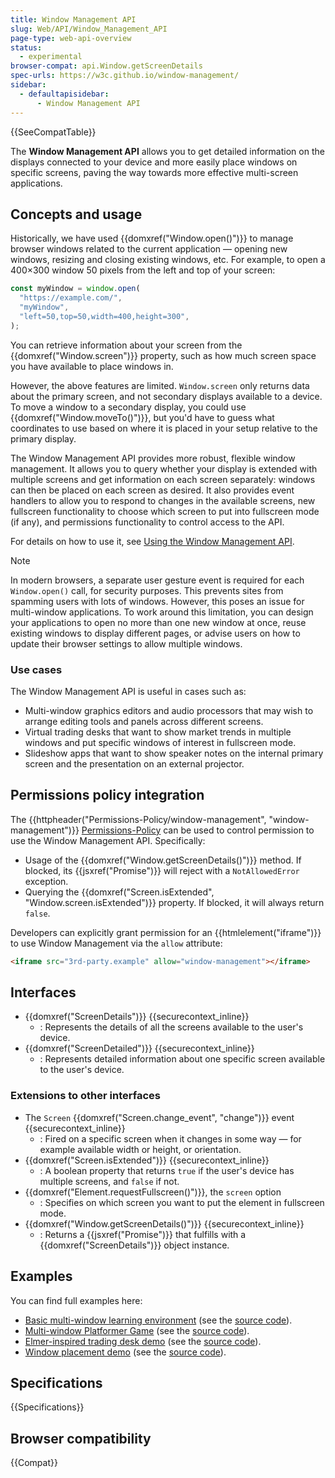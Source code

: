 ```yaml
---
title: Window Management API
slug: Web/API/Window_Management_API
page-type: web-api-overview
status:
  - experimental
browser-compat: api.Window.getScreenDetails
spec-urls: https://w3c.github.io/window-management/
sidebar:
  - defaultapisidebar:
      - Window Management API
---
```


{{SeeCompatTable}}

The **Window Management API** allows you to get detailed information on the displays connected to your device and more easily place windows on specific screens, paving the way towards more effective multi-screen applications.

## Concepts and usage

Historically, we have used {{domxref("Window.open()")}} to manage browser windows related to the current application — opening new windows, resizing and closing existing windows, etc. For example, to open a 400×300 window 50 pixels from the left and top of your screen:

```js
const myWindow = window.open(
  "https://example.com/",
  "myWindow",
  "left=50,top=50,width=400,height=300",
);
```

You can retrieve information about your screen from the {{domxref("Window.screen")}} property, such as how much screen space you have available to place windows in.

However, the above features are limited. `Window.screen` only returns data about the primary screen, and not secondary displays available to a device. To move a window to a secondary display, you could use {{domxref("Window.moveTo()")}}, but you'd have to guess what coordinates to use based on where it is placed in your setup relative to the primary display.

The Window Management API provides more robust, flexible window management. It allows you to query whether your display is extended with multiple screens and get information on each screen separately: windows can then be placed on each screen as desired. It also provides event handlers to allow you to respond to changes in the available screens, new fullscreen functionality to choose which screen to put into fullscreen mode (if any), and permissions functionality to control access to the API.

For details on how to use it, see [Using the Window Management API](/en-US/docs/Web/API/Window_Management_API/Using).

> [!NOTE]
> In modern browsers, a separate user gesture event is required for each `Window.open()` call, for security purposes. This prevents sites from spamming users with lots of windows. However, this poses an issue for multi-window applications. To work around this limitation, you can design your applications to open no more than one new window at once, reuse existing windows to display different pages, or advise users on how to update their browser settings to allow multiple windows.

### Use cases

The Window Management API is useful in cases such as:

- Multi-window graphics editors and audio processors that may wish to arrange editing tools and panels across different screens.
- Virtual trading desks that want to show market trends in multiple windows and put specific windows of interest in fullscreen mode.
- Slideshow apps that want to show speaker notes on the internal primary screen and the presentation on an external projector.

## Permissions policy integration

The {{httpheader("Permissions-Policy/window-management", "window-management")}} [Permissions-Policy](/en-US/docs/Web/HTTP/Guides/Permissions_Policy) can be used to control permission to use the Window Management API. Specifically:

- Usage of the {{domxref("Window.getScreenDetails()")}} method. If blocked, its {{jsxref("Promise")}} will reject with a `NotAllowedError` exception.
- Querying the {{domxref("Screen.isExtended", "Window.screen.isExtended")}} property. If blocked, it will always return `false`.

Developers can explicitly grant permission for an {{htmlelement("iframe")}} to use Window Management via the `allow` attribute:

```html
<iframe src="3rd-party.example" allow="window-management"></iframe>
```

## Interfaces

- {{domxref("ScreenDetails")}} {{securecontext_inline}}
  - : Represents the details of all the screens available to the user's device.
- {{domxref("ScreenDetailed")}} {{securecontext_inline}}
  - : Represents detailed information about one specific screen available to the user's device.

### Extensions to other interfaces

- The `Screen` {{domxref("Screen.change_event", "change")}} event {{securecontext_inline}}
  - : Fired on a specific screen when it changes in some way — for example available width or height, or orientation.
- {{domxref("Screen.isExtended")}} {{securecontext_inline}}
  - : A boolean property that returns `true` if the user's device has multiple screens, and `false` if not.
- {{domxref("Element.requestFullscreen()")}}, the `screen` option
  - : Specifies on which screen you want to put the element in fullscreen mode.
- {{domxref("Window.getScreenDetails()")}} {{securecontext_inline}}
  - : Returns a {{jsxref("Promise")}} that fulfills with a {{domxref("ScreenDetails")}} object instance.

## Examples

You can find full examples here:

- [Basic multi-window learning environment](https://mdn.github.io/dom-examples/window-management-api/) (see the [source code](https://github.com/mdn/dom-examples/tree/main/window-management-api)).
- [Multi-window Platformer Game](https://googlechromelabs.github.io/multi-window-platformer-game/) (see the [source code](https://github.com/googlechromelabs/multi-window-platformer-game)).
- [Elmer-inspired trading desk demo](https://window-placement.glitch.me/) (see the [source code](https://glitch.com/edit/#!/window-placement)).
- [Window placement demo](https://michaelwasserman.github.io/window-placement-demo/) (see the [source code](https://github.com/michaelwasserman/window-placement-demo)).

## Specifications

{{Specifications}}

## Browser compatibility

{{Compat}}
